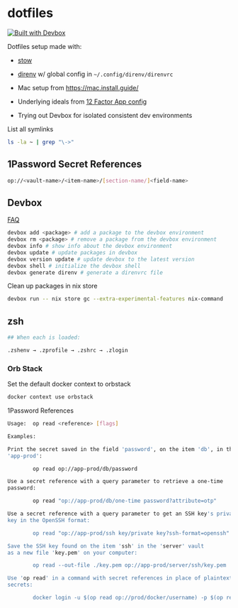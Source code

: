 # dotfiles

[![Built with Devbox](https://www.jetify.com/img/devbox/shield_moon.svg)](https://www.jetify.com/devbox/docs/contributor-quickstart/)

Dotfiles setup made with:
- [stow](https://www.gnu.org/software/stow/)

- [direnv](https://direnv.net) w/ global config in `~/.config/direnv/direnvrc`

- Mac setup from https://mac.install.guide/

- Underlying ideals from [12 Factor App config](https://12factor.net/config)

- Trying out Devbox for isolated consistent dev environments

List all symlinks

```bash
ls -la ~ | grep "\->"
```

## 1Password Secret References

```bash
op://<vault-name>/<item-name>/[section-name/]<field-name>
```

## Devbox

[FAQ](https://www.jetify.com/docs/devbox/faq/)

```bash
devbox add <package> # add a package to the devbox environment
devbox rm <package> # remove a package from the devbox environment
devbox info # show info about the devbox environment
devbox update # update packages in devbox
devbox version update # update devbox to the latest version
devbox shell # initialize the devbox shell
devbox generate direnv # generate a direnvrc file
```

Clean up packages in nix store

```bash
devbox run -- nix store gc --extra-experimental-features nix-command
```
## zsh

```bash
## When each is loaded:

.zshenv → .zprofile → .zshrc → .zlogin
```

### Orb Stack

Set the default docker context to orbstack

```bash
docker context use orbstack
```

1Password References

```bash
Usage:  op read <reference> [flags]

Examples:

Print the secret saved in the field 'password', on the item 'db', in the vault
'app-prod':

        op read op://app-prod/db/password

Use a secret reference with a query parameter to retrieve a one-time
password:

        op read "op://app-prod/db/one-time password?attribute=otp"

Use a secret reference with a query parameter to get an SSH key's private
key in the OpenSSH format:

        op read "op://app-prod/ssh key/private key?ssh-format=openssh"

Save the SSH key found on the item 'ssh' in the 'server' vault
as a new file 'key.pem' on your computer:

        op read --out-file ./key.pem op://app-prod/server/ssh/key.pem

Use 'op read' in a command with secret references in place of plaintext
secrets:

        docker login -u $(op read op://prod/docker/username) -p $(op read op://prod/docker/password)
```

